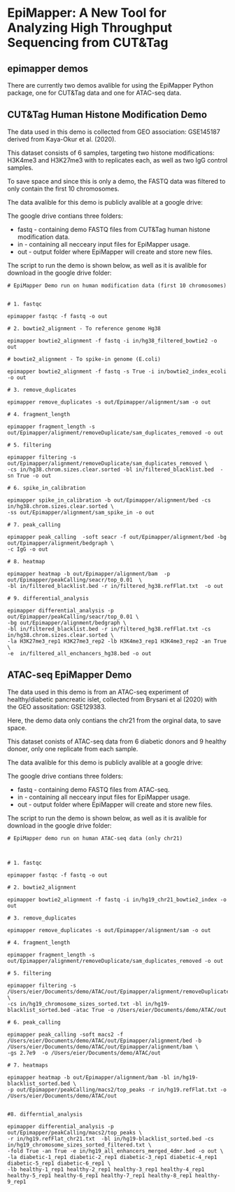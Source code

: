 # EpiMapper: A New Tool for Analyzing High Throughput Sequencing from CUT&Tag
## epimapper demos



There are currently two demos avalible for using the EpiMapper Python package, one for CUT&Tag data and one for ATAC-seq data.


## CUT&Tag Human Histone Modification Demo

The data used in this demo is collected from GEO association:  GSE145187 derived from Kaya-Okur et al. (2020).

This dataset consists of 6 samples, targeting two histone modifications: H3K4me3 and H3K27me3 with to replicates each, as well as two IgG control samples. 

To save space and since this is only a demo, the FASTQ data was filtered to only contain the first 10 chromosomes. 

The data avalible for this demo is publicly avalible at a google drive:


The google drive contians three folders:
- fastq - containing demo FASTQ files from CUT&Tag human histone modification data.
- in - containing all necceary input files for EpiMapper usage.
- out - output folder where EpiMapper will create and store new files.


The script to run the demo is shown below, as well as it is avalible for download in the google drive folder:

```
# EpiMapper Demo run on human modification data (first 10 chromosomes)


# 1. fastqc

epimapper fastqc -f fastq -o out

# 2. bowtie2_alignment - To reference genome Hg38

epimapper bowtie2_alignment -f fastq -i in/hg38_filtered_bowtie2 -o out

# bowtie2_alignment - To spike-in genome (E.coli)

epimapper bowtie2_alignment -f fastq -s True -i in/bowtie2_index_ecoli -o out

# 3. remove_duplicates

epimapper remove_duplicates -s out/Epimapper/alignment/sam -o out

# 4. fragment_length

epimapper fragment_length -s out/Epimapper/alignment/removeDuplicate/sam_duplicates_removed -o out

# 5. filtering

epimapper filtering -s out/Epimapper/alignment/removeDuplicate/sam_duplicates_removed \
-cs in/hg38.chrom.sizes.clear.sorted -bl in/filtered_blacklist.bed  -sn True -o out 

# 6. spike_in_calibration

epimapper spike_in_calibration -b out/Epimapper/alignment/bed -cs in/hg38.chrom.sizes.clear.sorted \
-ss out/Epimapper/alignment/sam_spike_in -o out

# 7. peak_calling

epimapper peak_calling  -soft seacr -f out/Epimapper/alignment/bed -bg out/Epimapper/alignment/bedgraph \
-c IgG -o out

# 8. heatmap

epimapper heatmap -b out/Epimapper/alignment/bam  -p out/Epimapper/peakCalling/seacr/top_0.01  \
-bl in/filtered_blacklist.bed -r in/filtered_hg38.refFlat.txt  -o out

# 9. differential_analysis

epimapper differential_analysis -p out/Epimapper/peakCalling/seacr/top_0.01 \
-bg out/Epimapper/alignment/bedgraph \
-bl in/filtered_blacklist.bed -r in/filtered_hg38.refFlat.txt -cs in/hg38.chrom.sizes.clear.sorted \
-la H3K27me3_rep1 H3K27me3_rep2 -lb H3K4me3_rep1 H3K4me3_rep2 -an True \
-e  in/filtered_all_enchancers_hg38.bed -o out

``` 




## ATAC-seq EpiMapper Demo

The data used in this demo is from an ATAC-seq experiment of healthy/diabetic pancreatic islet, collected from Brysani et al (2020) with the GEO assositation: GSE129383.  

Here, the demo data only contians the chr21 from the orginal data, to save space. 

This dataset conists of ATAC-seq data from 6 diabetic donors and 9 healthy donoer, only one replicate from each sample.

The data avalible for this demo is publicly avalible at a google drive:

The google drive contians three folders:
- fastq - containing demo FASTQ files from ATAC-seq.
- in - containing all necceary input files for EpiMapper usage.
- out - output folder where EpiMapper will create and store new files.

The script to run the demo is shown below, as well as it is avalible for download in the google drive folder:


``` 
# EpiMapper demo run on human ATAC-seq data (only chr21)



# 1. fastqc

epimapper fastqc -f fastq -o out

# 2. bowtie2_alignment 

epimapper bowtie2_alignment -f fastq -i in/hg19_chr21_bowtie2_index -o out

# 3. remove_duplicates

epimapper remove_duplicates -s out/Epimapper/alignment/sam -o out

# 4. fragment_length

epimapper fragment_length -s out/Epimapper/alignment/removeDuplicate/sam_duplicates_removed -o out

# 5. filtering

epimapper filtering -s /Users/eier/Documents/demo/ATAC/out/Epimapper/alignment/removeDuplicate/sam_duplicates_removed \
-cs in/hg19_chromosome_sizes_sorted.txt -bl in/hg19-blacklist_sorted.bed -atac True -o /Users/eier/Documents/demo/ATAC/out

# 6. peak_calling 

epimapper peak_calling -soft macs2 -f /Users/eier/Documents/demo/ATAC/out/Epimapper/alignment/bed -b /Users/eier/Documents/demo/ATAC/out/Epimapper/alignment/bam \
-gs 2.7e9  -o /Users/eier/Documents/demo/ATAC/out

# 7. heatmaps

epimapper heatmap -b out/Epimapper/alignment/bam -bl in/hg19-blacklist_sorted.bed \
-p out/Epimapper/peakCalling/macs2/top_peaks -r in/hg19.refFlat.txt -o /Users/eier/Documents/demo/ATAC/out


#8. differntial_analysis 

epimapper differential_analysis -p out/Epimapper/peakCalling/macs2/top_peaks \
-r in/hg19.refFlat_chr21.txt  -bl in/hg19-blacklist_sorted.bed -cs in/hg19_chromosome_sizes_sorted_filtered.txt \
-fold True -an True -e in/hg19_all_enhancers_merged_4dmr.bed -o out \
-la diabetic-1_rep1 diabetic-2_rep1 diabetic-3_rep1 diabetic-4_rep1 diabetic-5_rep1 diabetic-6_rep1 \
-lb healthy-1_rep1 healthy-2_rep1 healthy-3_rep1 healthy-4_rep1 healthy-5_rep1 healthy-6_rep1 healthy-7_rep1 healthy-8_rep1 healthy-9_rep1


``` 
